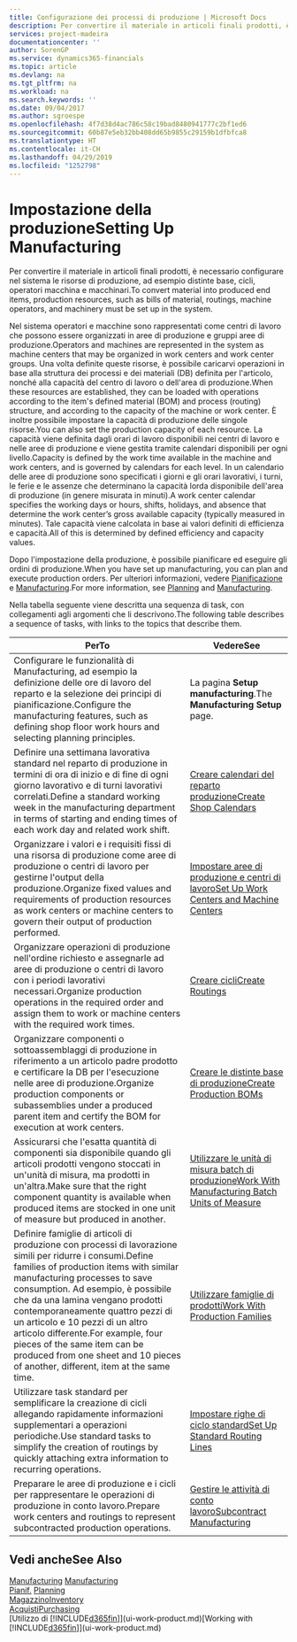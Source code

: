 ```yaml
---
title: Configurazione dei processi di produzione | Microsoft Docs
description: Per convertire il materiale in articoli finali prodotti, è necessario configurare nel sistema le risorse di produzione, ad esempio distinte base, cicli, operatori macchina e macchinari.
services: project-madeira
documentationcenter: ''
author: SorenGP
ms.service: dynamics365-financials
ms.topic: article
ms.devlang: na
ms.tgt_pltfrm: na
ms.workload: na
ms.search.keywords: ''
ms.date: 09/04/2017
ms.author: sgroespe
ms.openlocfilehash: 4f7d38d4ac786c58c19bad8480941777c2bf1ed6
ms.sourcegitcommit: 60b87e5eb32bb408dd65b9855c29159b1dfbfca8
ms.translationtype: HT
ms.contentlocale: it-CH
ms.lasthandoff: 04/29/2019
ms.locfileid: "1252798"
---
```

# <a name="setting-up-manufacturing"></a><span data-ttu-id="254fd-103">Impostazione della produzione</span><span class="sxs-lookup"><span data-stu-id="254fd-103">Setting Up Manufacturing</span></span>
<span data-ttu-id="254fd-104">Per convertire il materiale in articoli finali prodotti, è necessario configurare nel sistema le risorse di produzione, ad esempio distinte base, cicli, operatori macchina e macchinari.</span><span class="sxs-lookup"><span data-stu-id="254fd-104">To convert material into produced end items, production resources, such as bills of material, routings, machine operators, and machinery must be set up in the system.</span></span>

<span data-ttu-id="254fd-105">Nel sistema operatori e macchine sono rappresentati come centri di lavoro che possono essere organizzati in aree di produzione e gruppi aree di produzione.</span><span class="sxs-lookup"><span data-stu-id="254fd-105">Operators and machines are represented in the system as machine centers that may be organized in work centers and work center groups.</span></span> <span data-ttu-id="254fd-106">Una volta definite queste risorse, è possibile caricarvi operazioni in base alla struttura dei processi e dei materiali (DB) definita per l'articolo, nonché alla capacità del centro di lavoro o dell'area di produzione.</span><span class="sxs-lookup"><span data-stu-id="254fd-106">When these resources are established, they can be loaded with operations according to the item's defined material (BOM) and process (routing) structure, and according to the capacity of the machine or work center.</span></span> <span data-ttu-id="254fd-107">È inoltre possibile impostare la capacità di produzione delle singole risorse.</span><span class="sxs-lookup"><span data-stu-id="254fd-107">You can also set the production capacity of each resource.</span></span> <span data-ttu-id="254fd-108">La capacità viene definita dagli orari di lavoro disponibili nei centri di lavoro e nelle aree di produzione e viene gestita tramite calendari disponibili per ogni livello.</span><span class="sxs-lookup"><span data-stu-id="254fd-108">Capacity is defined by the work time available in the machine and work centers, and is governed by calendars for each level.</span></span> <span data-ttu-id="254fd-109">In un calendario delle aree di produzione sono specificati i giorni e gli orari lavorativi, i turni, le ferie e le assenze che determinano la capacità lorda disponibile dell'area di produzione (in genere misurata in minuti).</span><span class="sxs-lookup"><span data-stu-id="254fd-109">A work center calendar specifies the working days or hours, shifts, holidays, and absence that determine the work center’s gross available capacity (typically measured in minutes).</span></span> <span data-ttu-id="254fd-110">Tale capacità viene calcolata in base ai valori definiti di efficienza e capacità.</span><span class="sxs-lookup"><span data-stu-id="254fd-110">All of this is determined by defined efficiency and capacity values.</span></span>  

<span data-ttu-id="254fd-111">Dopo l'impostazione della produzione, è possibile pianificare ed eseguire gli ordini di produzione.</span><span class="sxs-lookup"><span data-stu-id="254fd-111">When you have set up manufacturing, you can plan and execute production orders.</span></span> <span data-ttu-id="254fd-112">Per ulteriori informazioni, vedere [Pianificazione](production-planning.md) e [Manufacturing](production-manage-manufacturing.md).</span><span class="sxs-lookup"><span data-stu-id="254fd-112">For more information, see [Planning](production-planning.md) and [Manufacturing](production-manage-manufacturing.md).</span></span>  

 <span data-ttu-id="254fd-113">Nella tabella seguente viene descritta una sequenza di task, con collegamenti agli argomenti che li descrivono.</span><span class="sxs-lookup"><span data-stu-id="254fd-113">The following table describes a sequence of tasks, with links to the topics that describe them.</span></span>   

|<span data-ttu-id="254fd-114">**Per**</span><span class="sxs-lookup"><span data-stu-id="254fd-114">**To**</span></span>|<span data-ttu-id="254fd-115">**Vedere**</span><span class="sxs-lookup"><span data-stu-id="254fd-115">**See**</span></span>|  
|------------|-------------|  
|<span data-ttu-id="254fd-116">Configurare le funzionalità di Manufacturing, ad esempio la definizione delle ore di lavoro del reparto e la selezione dei principi di pianificazione.</span><span class="sxs-lookup"><span data-stu-id="254fd-116">Configure the manufacturing features, such as defining shop floor work hours and selecting planning principles.</span></span>|<span data-ttu-id="254fd-117">La pagina **Setup manufacturing**.</span><span class="sxs-lookup"><span data-stu-id="254fd-117">The **Manufacturing Setup** page.</span></span>|  
|<span data-ttu-id="254fd-118">Definire una settimana lavorativa standard nel reparto di produzione in termini di ora di inizio e di fine di ogni giorno lavorativo e di turni lavorativi correlati.</span><span class="sxs-lookup"><span data-stu-id="254fd-118">Define a standard working week in the manufacturing department in terms of starting and ending times of each work day and related work shift.</span></span>|[<span data-ttu-id="254fd-119">Creare calendari del reparto produzione</span><span class="sxs-lookup"><span data-stu-id="254fd-119">Create Shop Calendars</span></span>](production-how-to-create-work-center-calendars.md)|  
|<span data-ttu-id="254fd-120">Organizzare i valori e i requisiti fissi di una risorsa di produzione come aree di produzione o centri di lavoro per gestirne l'output della produzione.</span><span class="sxs-lookup"><span data-stu-id="254fd-120">Organize fixed values and requirements of production resources as work centers or machine centers to govern their output of production performed.</span></span>|[<span data-ttu-id="254fd-121">Impostare aree di produzione e centri di lavoro</span><span class="sxs-lookup"><span data-stu-id="254fd-121">Set Up Work Centers and Machine Centers</span></span>](production-how-to-set-up-work-and-machine-centers.md)|
|<span data-ttu-id="254fd-122">Organizzare operazioni di produzione nell'ordine richiesto e assegnarle ad aree di produzione o centri di lavoro con i periodi lavorativi necessari.</span><span class="sxs-lookup"><span data-stu-id="254fd-122">Organize production operations in the required order and assign them to work or machine centers with the required work times.</span></span>|[<span data-ttu-id="254fd-123">Creare cicli</span><span class="sxs-lookup"><span data-stu-id="254fd-123">Create Routings</span></span>](production-how-to-create-routings.md)|
|<span data-ttu-id="254fd-124">Organizzare componenti o sottoassemblaggi di produzione in riferimento a un articolo padre prodotto e certificare la DB per l'esecuzione nelle aree di produzione.</span><span class="sxs-lookup"><span data-stu-id="254fd-124">Organize production components or subassemblies under a produced parent item and certify the BOM for execution at work centers.</span></span>|[<span data-ttu-id="254fd-125">Creare le distinte base di produzione</span><span class="sxs-lookup"><span data-stu-id="254fd-125">Create Production BOMs</span></span>](production-how-to-create-production-boms.md)|
|<span data-ttu-id="254fd-126">Assicurarsi che l'esatta quantità di componenti sia disponibile quando gli articoli prodotti vengono stoccati in un'unità di misura, ma prodotti in un'altra.</span><span class="sxs-lookup"><span data-stu-id="254fd-126">Make sure that the right component quantity is available when produced items are stocked in one unit of measure but produced in another.</span></span>|[<span data-ttu-id="254fd-127">Utilizzare le unità di misura batch di produzione</span><span class="sxs-lookup"><span data-stu-id="254fd-127">Work With Manufacturing Batch Units of Measure</span></span>](production-how-to-use-the-manufacturing-batch-unit-of-measure.md)|  
|<span data-ttu-id="254fd-128">Definire famiglie di articoli di produzione con processi di lavorazione simili per ridurre i consumi.</span><span class="sxs-lookup"><span data-stu-id="254fd-128">Define families of production items with similar manufacturing processes to save consumption.</span></span> <span data-ttu-id="254fd-129">Ad esempio, è possibile che da una lamina vengano prodotti contemporaneamente quattro pezzi di un articolo e 10 pezzi di un altro articolo differente.</span><span class="sxs-lookup"><span data-stu-id="254fd-129">For example, four pieces of the same item can be produced from one sheet and 10 pieces of another, different, item at the same time.</span></span>|[<span data-ttu-id="254fd-130">Utilizzare famiglie di prodotti</span><span class="sxs-lookup"><span data-stu-id="254fd-130">Work With Production Families</span></span>](production-how-work-family.md)|
|<span data-ttu-id="254fd-131">Utilizzare task standard per semplificare la creazione di cicli allegando rapidamente informazioni supplementari a operazioni periodiche.</span><span class="sxs-lookup"><span data-stu-id="254fd-131">Use standard tasks to simplify the creation of routings by quickly attaching extra information to recurring operations.</span></span>|[<span data-ttu-id="254fd-132">Impostare righe di ciclo standard</span><span class="sxs-lookup"><span data-stu-id="254fd-132">Set Up Standard Routing Lines</span></span>](production-how-set-up-standard-routing-lines.md)|  
|<span data-ttu-id="254fd-133">Preparare le aree di produzione e i cicli per rappresentare le operazioni di produzione in conto lavoro.</span><span class="sxs-lookup"><span data-stu-id="254fd-133">Prepare work centers and routings to represent subcontracted production operations.</span></span>|[<span data-ttu-id="254fd-134">Gestire le attività di conto lavoro</span><span class="sxs-lookup"><span data-stu-id="254fd-134">Subcontract Manufacturing</span></span>](production-how-to-subcontract-manufacturing.md)|  

## <a name="see-also"></a><span data-ttu-id="254fd-135">Vedi anche</span><span class="sxs-lookup"><span data-stu-id="254fd-135">See Also</span></span>
<span data-ttu-id="254fd-136">[Manufacturing](production-manage-manufacturing.md)  </span><span class="sxs-lookup"><span data-stu-id="254fd-136">[Manufacturing](production-manage-manufacturing.md)  </span></span>  
<span data-ttu-id="254fd-137">[Pianif.](production-planning.md) </span><span class="sxs-lookup"><span data-stu-id="254fd-137">[Planning](production-planning.md) </span></span>  
[<span data-ttu-id="254fd-138">Magazzino</span><span class="sxs-lookup"><span data-stu-id="254fd-138">Inventory</span></span>](inventory-manage-inventory.md)  
[<span data-ttu-id="254fd-139">Acquisti</span><span class="sxs-lookup"><span data-stu-id="254fd-139">Purchasing</span></span>](purchasing-manage-purchasing.md)  
<span data-ttu-id="254fd-140">[Utilizzo di [!INCLUDE[d365fin](includes/d365fin_md.md)]](ui-work-product.md)</span><span class="sxs-lookup"><span data-stu-id="254fd-140">[Working with [!INCLUDE[d365fin](includes/d365fin_md.md)]](ui-work-product.md)</span></span>
